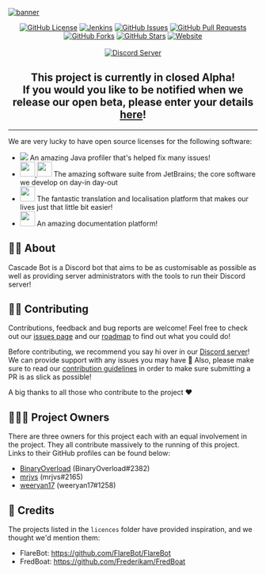 [![banner](https://user-images.githubusercontent.com/47500195/69008142-9e668d80-090c-11ea-9913-42b62ed978db.png)](https://cascadebot.org)

<p align="center">
    <a href="https://github.com/CascadeBot/CascadeBot/blob/dev/LICENSE"><img src="https://img.shields.io/github/license/cascadebot/cascadebot.svg?style=flat-square" alt="GitHub License"></a>
    <a href="https://jenkins.cascadebot.org/job/Cascade%20Bot/lastBuild/"><img src="https://jenkins.cascadebot.org/job/Cascade%20Bot/badge/icon?style=flat-square" alt="Jenkins"></a>
    <a href="https://github.com/CascadeBot/CascadeBot/issues"><img src="https://img.shields.io/github/issues/cascadebot/cascadebot.svg?color=purple&style=flat-square" alt="GitHub Issues"></a>
    <a href="https://github.com/CascadeBot/CascadeBot/pulls"><img src="https://img.shields.io/github/issues-pr/cascadebot/cascadebot.svg?color=purple&style=flat-square" alt="GitHub Pull Requests"></a>
    <a href="https://github.com/CascadeBot/CascadeBot/network/members"><img src="https://img.shields.io/github/forks/cascadebot/cascadebot.svg?style=flat-square" alt="GitHub Forks"></a>
    <a href="https://github.com/CascadeBot/CascadeBot/stargazers"><img src="https://img.shields.io/github/stars/cascadebot/cascadebot.svg?style=flat-square" alt="GitHub Stars"></a>
    <a href="https://cascadebot.org"><img src="https://img.shields.io/website/https/cascadebot.org.svg?down_color=red&down_message=offline&style=flat-square&up_message=online" alt="Website"></a>
    <br><br>
    <a href="https://discord.gg/P23GZFB"><img src="https://discordapp.com/api/guilds/488394590458478602/widget.png?style=banner2" alt="Discord Server"></a>
</p>

<h2 align="center">This project is currently in closed Alpha!<br>
If you would you like to be notified when we release our open beta, please enter your details <a href="https://cascadebot.typeform.com/to/kjr91e">here</a>!</h2>

---

We are very lucky to have open source licenses for the following software:
 - <a href="https://www.ej-technologies.com/products/jprofiler/overview.html"><img src="https://www.ej-technologies.com/images/product_banners/jprofiler_small.png"></a> An amazing Java profiler that's helped fix many issues!
 - <a href="https://jetbrains.com"><img src="https://user-images.githubusercontent.com/15330699/61329582-9212dc80-a815-11e9-9d97-9daabd7a50d5.png" width=30> <img src="https://user-images.githubusercontent.com/15330699/61329579-8fb08280-a815-11e9-95f4-daa6eb9bc213.png" width=30></a> The amazing software suite from JetBrains; the core software we develop on day-in day-out
 - <a href="https://crowdin.com"><img src="https://user-images.githubusercontent.com/15330699/61329884-40b71d00-a816-11e9-9de8-d4de90d4e77b.png" height=30></a> The fantastic translation and localisation platform that makes our lives just that little bit easier!
 - <a href="https://gitbook.com"><img src="https://user-images.githubusercontent.com/15330699/67477190-778ca280-f651-11e9-8e83-b4f374fe83d1.png" height=30></a> An amazing documentation platform!
## 👋🏻 About

Cascade Bot is a Discord bot that aims to be as customisable as possible as well as providing server administrators with the tools to run their Discord server!

## 🤝🏻 Contributing
Contributions, feedback and bug reports are welcome! Feel free to check out our [issues page](https://github.com/CascadeBot/CascadeBot/issues) and our [roadmap](https://github.com/orgs/CascadeBot/projects/3) to find out what you could do!

Before contributing, we recommend you say hi over in our [Discord server](https://discord.cascadebot.org)! We can provide support with any issues you may have 🙂 Also, please make sure to read our [contribution guidelines](.github/CONTRIBUTING.md) in order to make sure submitting a PR is as slick as possible!

A big thanks to all those who contribute to the project ❤

## 👨🏻‍💼 Project Owners 

There are three owners for this project each with an equal involvement in the project. They all contribute massively to the running of this project. Links to their GitHub profiles can be found below:

 - [BinaryOverload](https://github.com/binaryoverload) (BinaryOverload#2382)
 - [mrjvs](https://github.com/mrjvs) (mrjvs#2165) 
 - [weeryan17](https://github.com/weeryan17) (weeryan17#1258)

## 💛 Credits
The projects listed in the `licences` folder have provided inspiration, and we thought we'd mention them:

 - FlareBot: https://github.com/FlareBot/FlareBot
 - FredBoat: https://github.com/Frederikam/FredBoat


